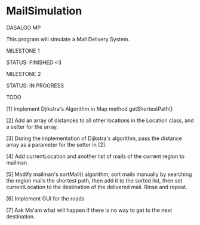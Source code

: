 # MailSimulation
DASALGO MP

This program will simulate a Mail Delivery System.

MILESTONE 1

STATUS: FINISHED <3

MILESTONE 2

STATUS: IN PROGRESS

TODO

[1] Implement Djikstra's Algorithm in Map method getShortestPath()

[2] Add an array of distances to all other locations in the Location class, and a setter for the array.

[3] During the implementation of Dijkstra's algorithm, pass the distance array as a parameter for the setter in [2].

[4] Add currentLocation and another list of mails of the current region to mailman

[5] Modify mailman's sortMail() algorithm; sort mails manually by searching the region mails the shortest path, then add it to the sorted list, then set currentLocation to the destination of the delivered mail. Rinse and repeat. 

[6] Implement GUI for the roads

[7] Ask Ma'am what will happen if there is no way to get to the next destination.
